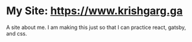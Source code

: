 # My Site: https://www.krishgarg.ga

A site about me. I am making this just so that I can practice react, gatsby, and css.
